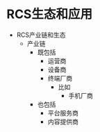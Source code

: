 # RCS生态和应用

* RCS产业链和生态
  * 产业链
    * 既包括
        * 运营商
        * 设备商
        * 终端厂商
            * 比如
                * 手机厂商
    * 也包括
        * 平台服务商
        * 内容提供商
